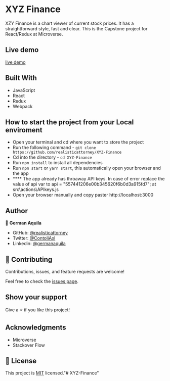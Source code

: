# XYZ Finance

XZY Finance is a chart viewer of current stock prices. It has a straightforward style, fast and clear. This is the Capstone project for React/Redux at Microverse.

## Live demo

[live demo](https://xyzfinance.herokuapp.com/)

## Built With

- JavaScript
- React
- Redux
- Webpack

## How to start the project from your Local enviroment

- Open your terminal and cd where you want to store the project
- Run the following command - `git clone https://github.com/realisticattorney/XYZ-Finance`
- Cd into the directory - `cd XYZ-Finance`
- Run `npm install` to install all dependencies
- Run `npm start` or `yarn start`, this automatically open your browser and the app
- **** The app already has throaway API keys. In case of error replace the value of api var to api = "557441206e00b345620f6b0d3a915fd7"; at src\actions\APIkeys.js
- Open your browser manually and copy paster http://localhost:3000

## Author

👤 **German Aquila**

- GitHub: [@realisticattorney](https://github.com/realisticattorney)
- Twitter: [@ContoliAxl](https://www.twitter.com/contoliaxl)
- Linkedin: [@germanaquila](https://www.linkedin.com/in/germanaquila/)

## 🤝 Contributing

Contributions, issues, and feature requests are welcome!

Feel free to check the [issues page](../../issues/).

## Show your support

Give a ⭐️ if you like this project!

## Acknowledgments

- Microverse
- Stackover Flow

## 📝 License

This project is [MIT](./MIT.md) licensed."# XYZ-Finance"
